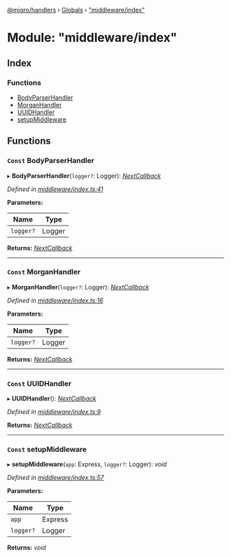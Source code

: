 [@miqro/handlers](../README.md) › [Globals](../globals.md) › ["middleware/index"](_middleware_index_.md)

# Module: "middleware/index"

## Index

### Functions

* [BodyParserHandler](_middleware_index_.md#const-bodyparserhandler)
* [MorganHandler](_middleware_index_.md#const-morganhandler)
* [UUIDHandler](_middleware_index_.md#const-uuidhandler)
* [setupMiddleware](_middleware_index_.md#const-setupmiddleware)

## Functions

### `Const` BodyParserHandler

▸ **BodyParserHandler**(`logger?`: Logger): *[NextCallback](_handler_common_index_.md#nextcallback)*

*Defined in [middleware/index.ts:41](https://github.com/claukers/miqro-express/blob/8fe809c/src/middleware/index.ts#L41)*

**Parameters:**

Name | Type |
------ | ------ |
`logger?` | Logger |

**Returns:** *[NextCallback](_handler_common_index_.md#nextcallback)*

___

### `Const` MorganHandler

▸ **MorganHandler**(`logger?`: Logger): *[NextCallback](_handler_common_index_.md#nextcallback)*

*Defined in [middleware/index.ts:16](https://github.com/claukers/miqro-express/blob/8fe809c/src/middleware/index.ts#L16)*

**Parameters:**

Name | Type |
------ | ------ |
`logger?` | Logger |

**Returns:** *[NextCallback](_handler_common_index_.md#nextcallback)*

___

### `Const` UUIDHandler

▸ **UUIDHandler**(): *[NextCallback](_handler_common_index_.md#nextcallback)*

*Defined in [middleware/index.ts:9](https://github.com/claukers/miqro-express/blob/8fe809c/src/middleware/index.ts#L9)*

**Returns:** *[NextCallback](_handler_common_index_.md#nextcallback)*

___

### `Const` setupMiddleware

▸ **setupMiddleware**(`app`: Express, `logger?`: Logger): *void*

*Defined in [middleware/index.ts:57](https://github.com/claukers/miqro-express/blob/8fe809c/src/middleware/index.ts#L57)*

**Parameters:**

Name | Type |
------ | ------ |
`app` | Express |
`logger?` | Logger |

**Returns:** *void*
